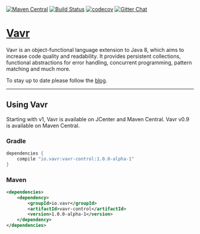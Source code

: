 [![Maven Central](https://maven-badges.herokuapp.com/maven-central/io.vavr/vavr/badge.png)](https://maven-badges.herokuapp.com/maven-central/io.vavr/vavr)
[![Build Status](https://travis-ci.org/vavr-io/vavr.png)](https://travis-ci.org/vavr-io/vavr)
[![codecov](https://codecov.io/gh/vavr-io/vavr/branch/master/graph/badge.svg)](https://codecov.io/gh/vavr-io/vavr)
[![Gitter Chat](https://badges.gitter.im/Join%20Chat.png)](https://gitter.im/vavr-io/vavr)

# [Vavr](http://vavr.io/)

Vavr is an object-functional language extension to Java 8, which aims to increase code quality and readability.
It provides persistent collections, functional abstractions for error handling, concurrent programming, pattern matching and much more.

To stay up to date please follow the [blog](http://blog.vavr.io).

---

## Using Vavr

Starting with v1, Vavr is available on JCenter and Maven Central. 
Vavr v0.9 is available on Maven Central.

### Gradle

```groovy
dependencies {
    compile "io.vavr:vavr-control:1.0.0-alpha-1"
}
```

### Maven

```xml
<dependencies>
    <dependency>
        <groupId>io.vavr</groupId>
        <artifactId>vavr-control</artifactId>
        <version>1.0.0-alpha-1</version>
    </dependency>
</dependencies>
```
